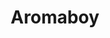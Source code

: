 ---
layout: recipe
title: Aromaboy
method: Aeropress
norecipe: true
image: https://images.unsplash.com/photo-1559712635-f196be14f14a?ixlib=rb-4.0.3&ixid=M3wxMjA3fDB8MHxzZWFyY2h8Mnx8YWVyb3ByZXNzfGVufDB8fDB8fHww&auto=format&fit=crop&w=800&q=60
---